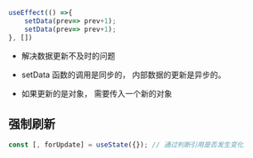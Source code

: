 ```jsx
useEffect(() =>{
	setData(prev=> prev+1);
	setData(prev=> prev+1);
}, [])
```

* 解决数据更新不及时的问题
* setData 函数的调用是同步的， 内部数据的更新是异步的。

* 如果更新的是对象， 需要传入一个新的对象

## 强制刷新

```jsx
const [, forUpdate] = useState({}); // 通过判断引用是否发生变化
```
